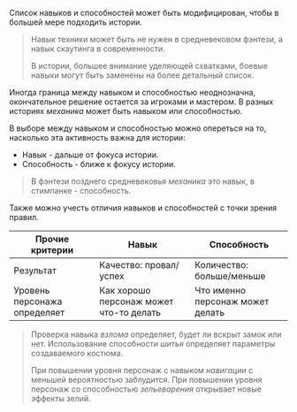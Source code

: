 Список навыков и способностей может быть модифицирован, чтобы в большей мере подходить истории.

>Навык техники может быть не нужен в средневековом фэнтези, а навык скаутинга в современности.
>
>В истории, большее внимание уделяющей схватками, боевые навыки могут быть заменены на более детальный список.

Иногда граница между навыком и способностью неоднозначна, окончательное решение остается за игроками и мастером.
В разных историях _механика_ может быть навыком или способностью.

В выборе между навыком и способностью можно опереться на то, насколько эта активность важна для истории:
- Навык - дальше от фокуса истории.
- Способность - ближе к фокусу истории.

>В фэнтези позднего средневековья _механика_ это навык, в стимпанке - способность.

Также можно учесть отличия навыков и способностей с точки зрения правил.

| Прочие критерии              | Навык                                   | Способность                      |
|------------------------------|-----------------------------------------|----------------------------------|
| Результат                    | Качество: провал/успех                  | Количество: больше/меньше        |
| Уровень персонажа определяет | Как хорошо персонаж может что-то делать | Что именно персонаж может делать |

>Проверка навыка _взлома_ определяет, будет ли вскрыт замок или нет.
>Использование способности _шитья_ определяет параметры создаваемого костюма.
>
>При повышении уровня персонаж с навыком _навигации_ с меньшей вероятностью заблудится.
>При повышении уровня персонаж со способностью _зельеварения_ открывает новые эффекты зелий.
